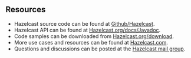 
## Resources


-	Hazelcast source code can be found at <a href="https://github.com/hazelcast/hazelcast" target="_blank">Github/Hazelcast</a>.
-	Hazelcast API can be found at <a href="https://www.hazelcast.org/docs/latest-dev/javadoc/" target="_blank">Hazelcast.org/docs/Javadoc</a>.
-	Code samples can be downloaded from <a href="https://hazelcast.org/download/" target="_blank">Hazelcast.org/download</a>.
-	More use cases and resources can be found at <a href="http://www.hazelcast.com" target="_blank">Hazelcast.com</a>.
-	Questions and discussions can be posted at the <a href="https://groups.google.com/forum/#!forum/hazelcast" target="_blank">Hazelcast mail group</a>.

<br> </br>



